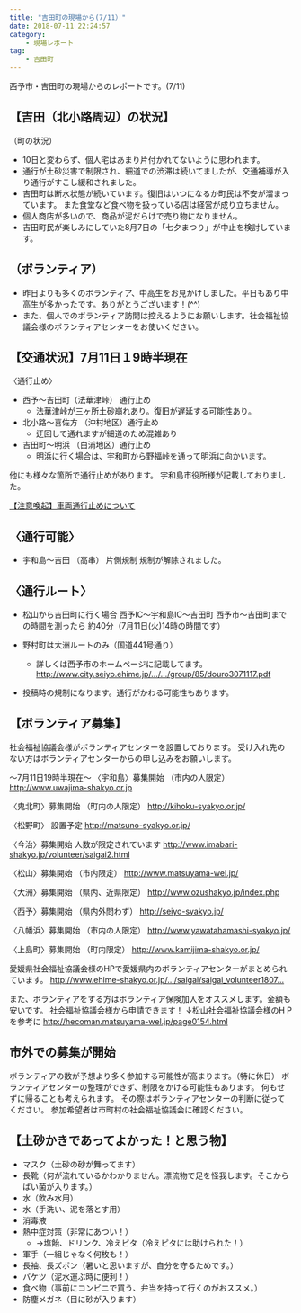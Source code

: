 ```yaml
---
title: "吉田町の現場から(7/11）"
date: 2018-07-11 22:24:57
category: 
    - 現場レポート
tag:
    - 吉田町
---
```

西予市・吉田町の現場からのレポートです。(7/11)

## 【吉田（北小路周辺）の状況】
（町の状況）
* 10日と変わらず、個人宅はあまり片付かれてないように思われます。
* 通行が土砂災害で制限され、細道での渋滞は続いてましたが、交通補導が入り通行がすこし緩和されました。
* 吉田町は断水状態が続いています。復旧はいつになるか町民は不安が溜まっています。
また食堂など食べ物を扱っている店は経営が成り立ちません。
* 個人商店が多いので、商品が泥だらけで売り物になりません。
* 吉田町民が楽しみにしていた8月7日の「七夕まつり」が中止を検討しています。

## （ボランティア）
* 昨日よりも多くのボランティア、中高生をお見かけしました。平日もあり中高生が多かったです。ありがとうございます！(^^)
* また、個人でのボランティア訪問は控えるようにお願いします。社会福祉協議会様のボランティアセンターをお使いください。

## 【交通状況】7月11日１9時半現在
〈通行止め〉
* 西予〜吉田町（法華津峠） 通行止め
   * 法華津峠が三ヶ所土砂崩れあり。復旧が遅延する可能性あり。
* 北小路〜喜佐方 （沖村地区）通行止め
   * 迂回して通れますが細道のため混雑あり
* 吉田町〜明浜 （白浦地区）通行止め
   * 明浜に行く場合は、宇和町から野福峠を通って明浜に向かいます。

他にも様々な箇所で通行止めがあります。
宇和島市役所様が記載しておりました。

[【注意喚起】車両通行止めについて](https://www.city.uwajima.ehime.jp/soshiki/5/saigai-honbu-douro.html)

## 〈通行可能〉
* 宇和島〜吉田 （高串） 片側規制
規制が解除されました。

## 〈通行ルート〉
* 松山から吉田町に行く場合
西予IC〜宇和島IC〜吉田町
西予市〜吉田町までの時間を測ったら
約40分（7月11日(火)14時の時間です）

* 野村町は大洲ルートのみ（国道441号通り）
   * 詳しくは西予市のホームページに記載してます。
http://www.city.seiyo.ehime.jp/…/…/group/85/douro3071117.pdf

* 投稿時の規制になります。通行がかわる可能性もあります。

## 【ボランティア募集】

社会福祉協議会様がボランティアセンターを設置しております。
受け入れ先のない方はボランティアセンターからの申し込みをお願いします。

〜7月11日19時半現在〜
〈宇和島〉募集開始
（市内の人限定）
http://www.uwajima-shakyo.or.jp

〈鬼北町〉募集開始
（町内の人限定）
http://kihoku-syakyo.or.jp/

〈松野町〉
設置予定
http://matsuno-syakyo.or.jp/

〈今治〉募集開始
人数が限定されています
http://www.imabari-shakyo.jp/volunteer/saigai2.html

〈松山〉募集開始
（市内限定）
http://www.matsuyama-wel.jp/

〈大洲〉募集開始
（県内、近県限定）
http://www.ozushakyo.jp/index.php

〈西予〉募集開始
（県内外問わず）
http://seiyo-syakyo.jp/

〈八幡浜〉募集開始
（市内の人限定）
http://www.yawatahamashi-syakyo.jp/

〈上島町〉募集開始
（町内限定）
http://www.kamijima-shakyo.or.jp/

愛媛県社会福祉協議会様のHPで愛媛県内のボランティアセンターがまとめられています。
http://www.ehime-shakyo.or.jp/…/saigai/saigai_volunteer1807…

また、ボランティアをする方はボランティア保険加入をオススメします。金額も安いです。
社会福祉協議会様から申請できます！
↓松山社会福祉協議会様のH Pを参考に
http://hecoman.matsuyama-wel.jp/page0154.html

## 市外での募集が開始
ボランティアの数が予想より多く参加する可能性が高まります。（特に休日）
ボランティアセンターの整理ができず、制限をかける可能性もあります。
何もせずに帰ることも考えられます。
その際はボランティアセンターの判断に従ってください。
参加希望者は市町村の社会福祉協議会に確認ください。

## 【土砂かきであってよかった！と思う物】
* マスク（土砂の砂が舞ってます）
* 長靴（何が流れているかわかりません。漂流物で足を怪我します。そこからばい菌が入ります。）
* 水（飲み水用）
* 水（手洗い、泥を落とす用）
* 消毒液
* 熱中症対策（非常にあつい！）
  * →塩飴、ドリンク、冷えピタ（冷えピタには助けられた！）
* 軍手（一組じゃなく何枚も！）
* 長袖、長ズボン（暑いと思いますが、自分を守るためです。）
* バケツ（泥水運ぶ時に便利！）
* 食べ物（事前にコンビニで買う、弁当を持って行くのがおススメ。）
* 防塵メガネ（目に砂が入ります）